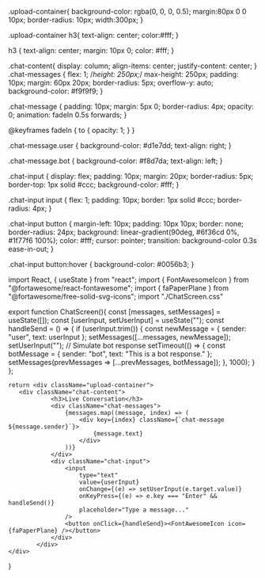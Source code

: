 .upload-container{
  background-color: rgba(0, 0, 0, 0.5);
  margin:80px 0 0 10px;
  border-radius: 10px;
    width:300px;
}

.upload-container h3{
    text-align: center;
    color:#fff;
}

h3 {
    text-align: center;
    margin: 10px 0;
    color: #fff;
}

.chat-content{
  display: column;
  align-items: center;
  justify-content: center;
}
.chat-messages {
    flex: 1;
    /*height: 250px;*/
    max-height: 250px;
    padding: 10px;
    margin: 60px 20px;
    border-radius: 5px;
    overflow-y: auto;
    background-color: #f9f9f9;
}

.chat-message {
    padding: 10px;
    margin: 5px 0;
    border-radius: 4px;
    opacity: 0;
    animation: fadeIn 0.5s forwards;
}

@keyframes fadeIn {
    to {
        opacity: 1;
    }
}

.chat-message.user {
    background-color: #d1e7dd;
    text-align: right;
}

.chat-message.bot {
    background-color: #f8d7da;
    text-align: left;
}

.chat-input {
    display: flex;
    padding: 10px;
    margin: 20px;
    border-radius: 5px;
    border-top: 1px solid #ccc;
    background-color: #fff;
}

.chat-input input {
    flex: 1;
    padding: 10px;
    border: 1px solid #ccc;
    border-radius: 4px;
}

.chat-input button {
    margin-left: 10px;
    padding: 10px 10px;
    border: none;
    border-radius: 24px;
    background: linear-gradient(90deg, #6f36cd 0%, #1f77f6 100%);
    color: #fff;
    cursor: pointer;
    transition: background-color 0.3s ease-in-out;
}

.chat-input button:hover {
    background-color: #0056b3;
}





import React, { useState } from "react";
import { FontAwesomeIcon } from "@fortawesome/react-fontawesome";
import { faPaperPlane } from "@fortawesome/free-solid-svg-icons";
import "./ChatScreen.css"

export function ChatScreen(){
    const [messages, setMessages] = useState([]);
    const [userInput, setUserInput] = useState("");
    const handleSend = () => {
        if (userInput.trim()) {
            const newMessage = { sender: "user", text: userInput };
            setMessages([...messages, newMessage]);
            setUserInput("");
            // Simulate bot response
            setTimeout(() => {
                const botMessage = { sender: "bot", text: "This is a bot response." };
                setMessages(prevMessages => [...prevMessages, botMessage]);
            }, 1000);
        }
    };
    

    
    return <div className="upload-container">
       <div className="chat-content">
                <h3>Live Conversation</h3>
                <div className="chat-messages">
                    {messages.map((message, index) => (
                        <div key={index} className={`chat-message ${message.sender}`}>
                            {message.text}
                        </div>
                    ))}
                </div>
                <div className="chat-input">
                    <input
                        type="text"
                        value={userInput}
                        onChange={(e) => setUserInput(e.target.value)}
                        onKeyPress={(e) => e.key === "Enter" && handleSend()}
                        placeholder="Type a message..."
                    />
                    <button onClick={handleSend}><FontAwesomeIcon icon={faPaperPlane} /></button>
                </div>
            </div>
    </div>
}
